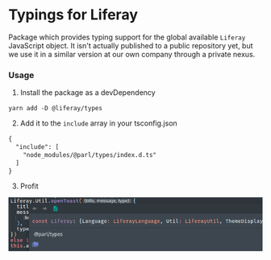 # Typings for Liferay
Package which provides typing support for the global available `Liferay` JavaScript object. It isn't actually published 
to a public repository yet, but we use it in a similar version at our own company through a private nexus.   

### Usage
1. Install the package as a devDependency
```
yarn add -D @liferay/types
```
2. Add it to the `include` array in your tsconfig.json
```
{
  "include": [
    "node_modules/@parl/types/index.d.ts"
  ]
}
```
3. Profit

![img.png](assets/img.png)
